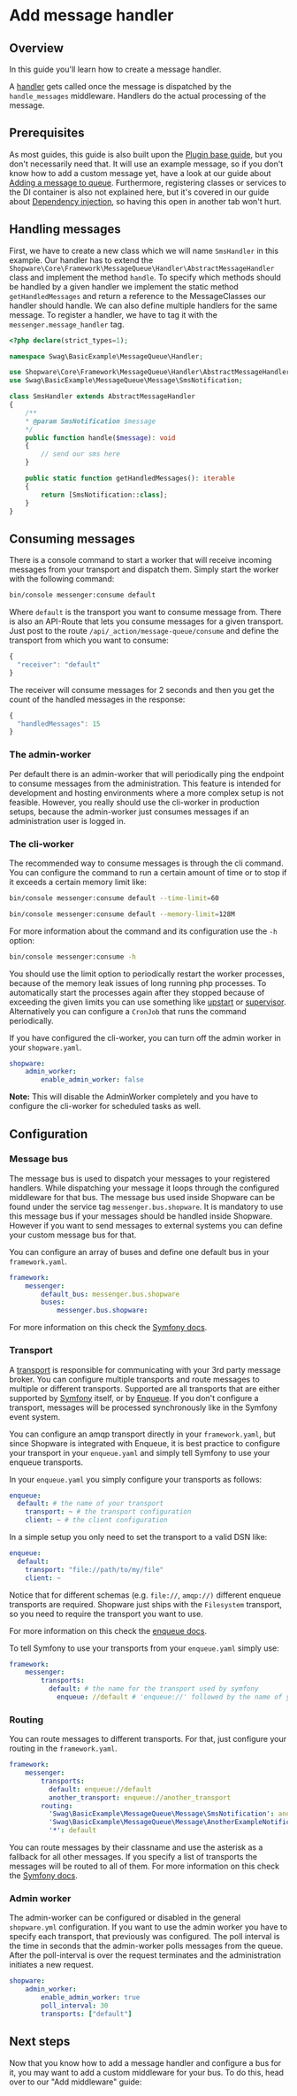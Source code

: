 # Add message handler

## Overview

In this guide you'll learn how to create a message handler.

A [handler](https://symfony.com/doc/current/messenger.html#creating-a-message-handler) gets called once the message is dispatched by the `handle_messages` middleware. Handlers do the actual processing of the message.

## Prerequisites

As most guides, this guide is also built upon the [Plugin base guide](../../plugin-base-guide.md), but you don't necessarily need that. It will use an example message, so if you don't know how to add a custom message yet, have a look at our guide about [Adding a message to queue](add-message-to-queue.md). Furthermore, registering classes or services to the DI container is also not explained here, but it's covered in our guide about [Dependency injection](../../plugin-fundamentals/dependency-injection.md), so having this open in another tab won't hurt.

## Handling messages

First, we have to create a new class which we will name `SmsHandler` in this example. Our handler has to extend the `Shopware\Core\Framework\MessageQueue\Handler\AbstractMessageHandler` class and implement the method `handle`. To specify which methods should be handled by a given handler we implement the static method `getHandledMessages` and return a reference to the MessageClasses our handler should handle. We can also define multiple handlers for the same message. To register a handler, we have to tag it with the `messenger.message_handler` tag.

<CodeBlock title="<plugin root>/src/MessageQueue/Handler/SmsHandler.php">

```php
<?php declare(strict_types=1);

namespace Swag\BasicExample\MessageQueue\Handler;

use Shopware\Core\Framework\MessageQueue\Handler\AbstractMessageHandler;
use Swag\BasicExample\MessageQueue\Message\SmsNotification;

class SmsHandler extends AbstractMessageHandler
{
    /**
    * @param SmsNotification $message
    */
    public function handle($message): void
    {
        // send our sms here
    }

    public static function getHandledMessages(): iterable
    {
        return [SmsNotification::class];
    }
}
```

</CodeBlock>

## Consuming messages

There is a console command to start a worker that will receive incoming messages from your transport and dispatch them. Simply start the worker with the following command:

<CodeBlock title="">

```sh
bin/console messenger:consume default
```

</CodeBlock>

Where `default` is the transport you want to consume message from. There is also an API-Route that lets you consume messages for a given transport. Just post to the route `/api/_action/message-queue/consume` and define the transport from which you want to consume:

<CodeBlock title="">

```javascript
{
  "receiver": "default"
}
```

</CodeBlock>

The receiver will consume messages for 2 seconds and then you get the count of the handled messages in the response:

<CodeBlock title="">

```javascript
{
  "handledMessages": 15
}
```

</CodeBlock>

### The admin-worker

Per default there is an admin-worker that will periodically ping the endpoint to consume messages from the administration. This feature is intended for development and hosting environments where a more complex setup is not feasible. However, you really should use the cli-worker in production setups, because the admin-worker just consumes messages if an administration user is logged in.

### The cli-worker

The recommended way to consume messages is through the cli command. You can configure the command to run a certain amount of time or to stop if it exceeds a certain memory limit like:

<CodeBlock title="">

```sh
bin/console messenger:consume default --time-limit=60
```

</CodeBlock>

<CodeBlock title="">

```sh
bin/console messenger:consume default --memory-limit=128M
```

</CodeBlock>

For more information about the command and its configuration use the `-h` option:

<CodeBlock title="">

```sh
bin/console messenger:consume -h
```

</CodeBlock>

You should use the limit option to periodically restart the worker processes, because of the memory leak issues of long running php processes. To automatically start the processes again after they stopped because of exceeding the given limits you can use something like [upstart](http://upstart.ubuntu.com/getting-started.html) or [supervisor](http://supervisord.org/running.html). Alternatively you can configure a `CronJob` that runs the command periodically.

If you have configured the cli-worker, you can turn off the admin worker in your `shopware.yaml`.

<CodeBlock title="<platform root>/src/Core/Framework/Resources/config/packages/shopware.yaml">

```yaml
shopware:
    admin_worker:
        enable_admin_worker: false
```

</CodeBlock>

**Note:** This will disable the AdminWorker completely and you have to configure the cli-worker for scheduled tasks as well.

## Configuration

### Message bus

The message bus is used to dispatch your messages to your registered handlers. While dispatching your message it loops through the configured middleware for that bus. The message bus used inside Shopware can be found under the service tag `messenger.bus.shopware`. It is mandatory to use this message bus if your messages should be handled inside Shopware. However if you want to send messages to external systems you can define your custom message bus for that.

You can configure an array of buses and define one default bus in your `framework.yaml`.

<CodeBlock title="<platform root>/src/Core/Framework/Resources/config/packages/framework.yaml">

```yaml
framework:
    messenger:
        default_bus: messenger.bus.shopware
        buses:
            messenger.bus.shopware:
```

</CodeBlock>

For more information on this check the [Symfony docs](https://symfony.com/doc/current/messenger/multiple_buses.html).

### Transport

A [transport](https://symfony.com/doc/current/messenger.html#transports-async-queued-messages) is responsible for communicating with your 3rd party message broker. You can configure multiple transports and route messages to multiple or different transports. Supported are all transports that are either supported by [Symfony](https://symfony.com/doc/current/messenger.html#transport-configuration) itself, or by [Enqueue](https://github.com/php-enqueue/enqueue-dev/tree/master/docs/transport). If you don't configure a transport, messages will be processed synchronously like in the Symfony event system.

You can configure an amqp transport directly in your `framework.yaml`, but since Shopware is integrated with Enqueue, it is best practice to configure your transport in your `enqueue.yaml` and simply tell Symfony to use your enqueue transports.

In your `enqueue.yaml` you simply configure your transports as follows:

<CodeBlock title="<platform root>/src/Core/Framework/Resources/config/packages/enqueue.yaml">

```yaml
enqueue:
  default: # the name of your transport
    transport: ~ # the transport configuration
    client: ~ # the client configuration
```

</CodeBlock>

In a simple setup you only need to set the transport to a valid DSN like:

<CodeBlock title="<platform root>/src/Core/Framework/Resources/config/packages/enqueue.yaml">

```yaml
enqueue:
  default:
    transport: "file://path/to/my/file"
    client: ~
```

</CodeBlock>

Notice that for different schemas \(e.g. `file://`, `amqp://)` different enqueue transports are required. Shopware just ships with the `Filesystem` transport, so you need to require the transport you want to use.

For more information on this check the [enqueue docs](https://github.com/php-enqueue/enqueue-dev/blob/master/docs/bundle/config_reference.md).

To tell Symfony to use your transports from your `enqueue.yaml` simply use:

<CodeBlock title="<platform root>/src/Core/Framework/Resources/config/packages/enqueue.yaml">

```yaml
framework:
    messenger:
        transports:
          default: # the name for the transport used by symfony
            enqueue: //default # 'enqueue://' followed by the name of your transport used in 'enqueue.yaml'
```

</CodeBlock>

### Routing

You can route messages to different transports. For that, just configure your routing in the `framework.yaml`.

<CodeBlock title="<plugin root>/src/">

```yaml
framework:
    messenger:
        transports:
          default: enqueue://default
          another_transport: enqueue://another_transport
        routing: 
          'Swag\BasicExample\MessageQueue\Message\SmsNotification': another_transport
          'Swag\BasicExample\MessageQueue\Message\AnotherExampleNotification': [default, another_transport]
          '*': default
```

</CodeBlock>

You can route messages by their classname and use the asterisk as a fallback for all other messages. If you specify a list of transports the messages will be routed to all of them. For more information on this check the [Symfony docs](https://symfony.com/doc/current/messenger.html#routing-messages-to-a-transport).

### Admin worker

The admin-worker can be configured or disabled in the general `shopware.yml` configuration. If you want to use the admin worker you have to specify each transport, that previously was configured. The poll interval is the time in seconds that the admin-worker polls messages from the queue. After the poll-interval is over the request terminates and the administration initiates a new request.

<CodeBlock title="<platform root>/src/Core/Framework/Resources/config/packages/shopware.yaml">

```yaml
shopware:
    admin_worker:
        enable_admin_worker: true
        poll_interval: 30
        transports: ["default"]
```

</CodeBlock>

## Next steps

Now that you know how to add a message handler and configure a bus for it, you may want to add a custom middleware for your bus. To do this, head over to our "Add middleware" guide:

<PageRef page="add-middleware.md" title="<<<title-missing>>>" />
